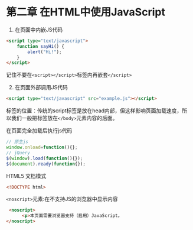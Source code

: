 # 第二章 在HTML中使用JavaScript

1. 在页面中内嵌JS代码

```html
<script type="text/javascript">
    function sayHi() {
        alert("Hi!");
    }
</script>
```

记住不要在`<script></script>`标签内再嵌套`</script>`

2. 在页面外部调用JS代码

```html
<script type="text/javascript" src="example.js"></script>
```

标签的位置：传统的script标签是放在head内部，但这样影响页面加载速度，所以我们一般把标签放在`</body>`元素内容的后面。

在页面完全加载后执行js代码

```js
// 原生js
window.onload=function(){};
// jQuery
$(window).load(function(){});
$(document).ready(function{});
```

HTML5 文档模式

```html
<!DOCTYPE html>
```

`<noscript>`元素:在不支持JS的浏览器中显示内容

```html
 <noscript>
      <p>本页面需要浏览器支持（启用）JavaScript。
</noscript>
```
